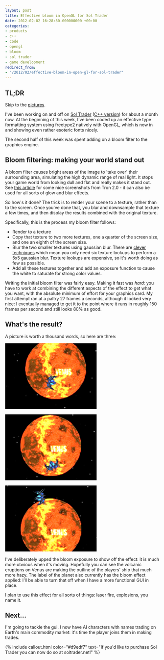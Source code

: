 ```yaml
---
layout: post
title: Effective bloom in OpenGL for Sol Trader
date: 2012-02-02 16:28:30.000000000 +00:00
categories:
- products
- c++
- code
- opengl
- bloom
- sol trader
- game development
redirect_from:
- "/2012/02/effective-bloom-in-open-gl-for-sol-trader"
---
```

<div class='alert alert-block alert-info'>
  <h2>TL;DR</h2>
  <p>Skip to the <a href='#pictures'>pictures</a>.</p>
</div>

I've been working on and off on [Sol Trader](http://soltrader.net) ([C++ version](/2012/01/why-i-switched-from-ruby-back-to-c-plus-plus/)) for about a month now. At the beginning of this week, I've been coded up an effective type formatting system using freetype2 natively with OpenGL, which is now in and showing even rather esoteric fonts nicely.

The second half of this week was spent adding on a bloom filter to the graphics engine.

## Bloom filtering: making your world stand out

A bloom filter causes bright areas of the image to 'take over' their surrounding area, simulating the high dynamic range of real light. It stops your game world from looking dull and flat and really makes it stand out. See [this article](http://www.gamasutra.com/view/feature/2107/realtime_glow.php) for some nice screenshots from Tron 2.0 - it can also be used for all sorts of glow and blur effects.

So how's it done? The trick is to render your scene to a texture, rather than to the screen. Once you've done that, you blur and downsample that texture a few times, and then display the results combined with the original texture.

Specifically, this is the process my bloom filter follows:

* Render to a texture
* Copy that texture to two more textures, one a quarter of the screen size, and one an eighth of the screen size.
* Blur the two smaller textures using gaussian blur. There are [clever techniques](http://prideout.net/archive/bloom/) which mean you only need six texture lookups to perform a 5x5 gaussian blur. Texture lookups are expensive, so it's worth doing as few as possible.
* Add all these textures together and add an exposure function to cause the white to saturate for strong color values.

Writing the initial bloom filter was fairly easy. Making it fast was *hard:* you have to work at combining the different aspects of the effect to get what you want, with the absolute minimum of effort for your graphics card. My first attempt ran at a paltry 27 frames a seconds, although it looked very nice: I eventually managed to get it to the point where it runs in roughly 150 frames per second and still looks 80% as good.

<div name="pictures">
  <h2>What's the result?</h2>
</div>

A picture is worth a thousand words, so here are three:

![bloom-1](/assets/img/sol-trader-bloom-1.png)

![bloom-2](/assets/img/sol-trader-bloom-2.png)

![bloom-3](/assets/img/sol-trader-bloom-3.png)

I've deliberately upped the bloom exposure to show off the effect: it is much more obvious when it's moving. Hopefully you can see the volcanic eruptions on Venus are making the outline of the players' ship that much more hazy. The label of the planet also currently has the bloom effect applied: I'll be able to turn that off when I have a more functional GUI in place.

I plan to use this effect for all sorts of things: laser fire, explosions, you name it.

## Next...

I'm going to tackle the gui. I now have AI characters with names trading on Earth's main commodity market: it's time the player joins them in making trades.

{% include callout.html color="#d9edf7" text="If you'd like to purchase Sol Trader you can now do so at soltrader.net!" %}

